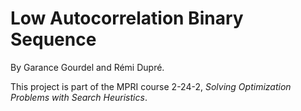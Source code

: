 Low Autocorrelation Binary Sequence
===================================

By Garance Gourdel and Rémi Dupré.

This project is part of the MPRI course 2-24-2, *Solving Optimization Problems
with Search Heuristics*.

